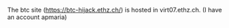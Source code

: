 
The btc site (https://btc-hijack.ethz.ch/) is hosted in virt07.ethz.ch. (I have an account apmaria)

